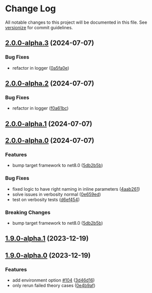 # Change Log

All notable changes to this project will be documented in this file. See [versionize](https://github.com/versionize/versionize) for commit guidelines.

<a name="2.0.0-alpha.3"></a>
## [2.0.0-alpha.3](https://www.github.com/joaoopereira/dotnet-test-rerun/releases/tag/v2.0.0-alpha.3) (2024-07-07)

### Bug Fixes

* refactor in logger ([0a5fa0e](https://www.github.com/joaoopereira/dotnet-test-rerun/commit/0a5fa0ef63b4bd83f442cdf15657ce5723bf5401))

<a name="2.0.0-alpha.2"></a>
## [2.0.0-alpha.2](https://www.github.com/joaoopereira/dotnet-test-rerun/releases/tag/v2.0.0-alpha.2) (2024-07-07)

### Bug Fixes

* refactor in logger ([f0a61bc](https://www.github.com/joaoopereira/dotnet-test-rerun/commit/f0a61bceeda19f5897237716da5df5cabd90c7cb))

<a name="2.0.0-alpha.1"></a>
## [2.0.0-alpha.1](https://www.github.com/joaoopereira/dotnet-test-rerun/releases/tag/v2.0.0-alpha.1) (2024-07-07)

<a name="2.0.0-alpha.0"></a>
## [2.0.0-alpha.0](https://www.github.com/joaoopereira/dotnet-test-rerun/releases/tag/v2.0.0-alpha.0) (2024-07-07)

### Features

* bump target framework to net8.0 ([5db2b5b](https://www.github.com/joaoopereira/dotnet-test-rerun/commit/5db2b5b891575f8b2492b682eb3b0748c86e8e9b))

### Bug Fixes

* fixed logic to have right naming in inline parameters ([4aab261](https://www.github.com/joaoopereira/dotnet-test-rerun/commit/4aab26164ddc94722ffb70108444dd6b6cd4950d))
* solve issues in verbosity normal ([0e659ed](https://www.github.com/joaoopereira/dotnet-test-rerun/commit/0e659ede300a72d0bf246d118a42a586f56fc788))
* test on verbosity tests ([d6ef454](https://www.github.com/joaoopereira/dotnet-test-rerun/commit/d6ef4543d0bf76dd18b3873c84e1fb61f9a47168))

### Breaking Changes

* bump target framework to net8.0 ([5db2b5b](https://www.github.com/joaoopereira/dotnet-test-rerun/commit/5db2b5b891575f8b2492b682eb3b0748c86e8e9b))

<a name="1.9.0-alpha.1"></a>
## [1.9.0-alpha.1](https://www.github.com/joaoopereira/dotnet-test-rerun/releases/tag/v1.9.0-alpha.1) (2023-12-19)

<a name="1.9.0-alpha.0"></a>
## [1.9.0-alpha.0](https://www.github.com/joaoopereira/dotnet-test-rerun/releases/tag/v1.9.0-alpha.0) (2023-12-19)

### Features

* add environment option [#104](https://www.github.com/joaoopereira/dotnet-test-rerun/issues/104) ([3d46d16](https://www.github.com/joaoopereira/dotnet-test-rerun/commit/3d46d1624ac6e5bb4e3fe52241b557d86c6bd4e8))
* only rerun failed theory cases ([0e4b9af](https://www.github.com/joaoopereira/dotnet-test-rerun/commit/0e4b9af2ee59a4f2dea033dd421df8c36d65a16c))

